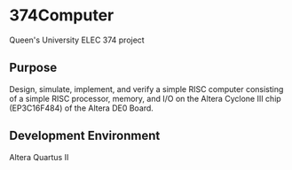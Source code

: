 # 374Computer
Queen's University ELEC 374 project

## Purpose
Design, simulate, implement, and verify a simple RISC computer consisting of a simple RISC processor, memory, and I/O on the Altera Cyclone III chip (EP3C16F484) of the Altera DE0 Board.

## Development Environment
Altera Quartus II
